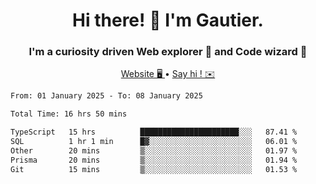 <h1 align="center">Hi there! 👋 I'm Gautier.</h1>
<h3 align="center">I'm a curiosity driven Web explorer 🚀 and Code wizard 🧙</h3>

<p align="center">
  <a href="https://xisabla.github.io/">Website 🖥️ </a> •
  <a href="mailto:xisabla.dev@gmail.com">Say hi ! ✉️</a>
</p>

<!--START_SECTION:waka-->

```txt
From: 01 January 2025 - To: 08 January 2025

Total Time: 16 hrs 50 mins

TypeScript   15 hrs          ██████████████████████░░░   87.41 %
SQL          1 hr 1 min      █▓░░░░░░░░░░░░░░░░░░░░░░░   06.01 %
Other        20 mins         ▒░░░░░░░░░░░░░░░░░░░░░░░░   01.97 %
Prisma       20 mins         ▒░░░░░░░░░░░░░░░░░░░░░░░░   01.94 %
Git          15 mins         ▒░░░░░░░░░░░░░░░░░░░░░░░░   01.53 %
```

<!--END_SECTION:waka-->
